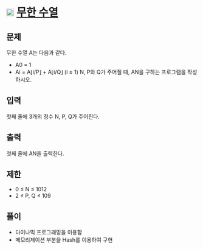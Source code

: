 # <img src="https://d2gd6pc034wcta.cloudfront.net/tier/12.svg" class="solvedac-tier" width = 20> [무한 수열](https://www.acmicpc.net/problem/1351)

## 문제
무한 수열 A는 다음과 같다.

- A0 = 1
- Ai = A⌊i/P⌋ + A⌊i/Q⌋ (i ≥ 1)
N, P와 Q가 주어질 때, AN을 구하는 프로그램을 작성하시오.

## 입력
첫째 줄에 3개의 정수 N, P, Q가 주어진다.

## 출력
첫째 줄에 AN을 출력한다.

## 제한
- 0 ≤ N ≤ 1012
- 2 ≤ P, Q ≤ 109

## 풀이
 - 다이나믹 프로그래밍을 이용함
 - 메모리제이션 부분을 Hash를 이용하여 구현
